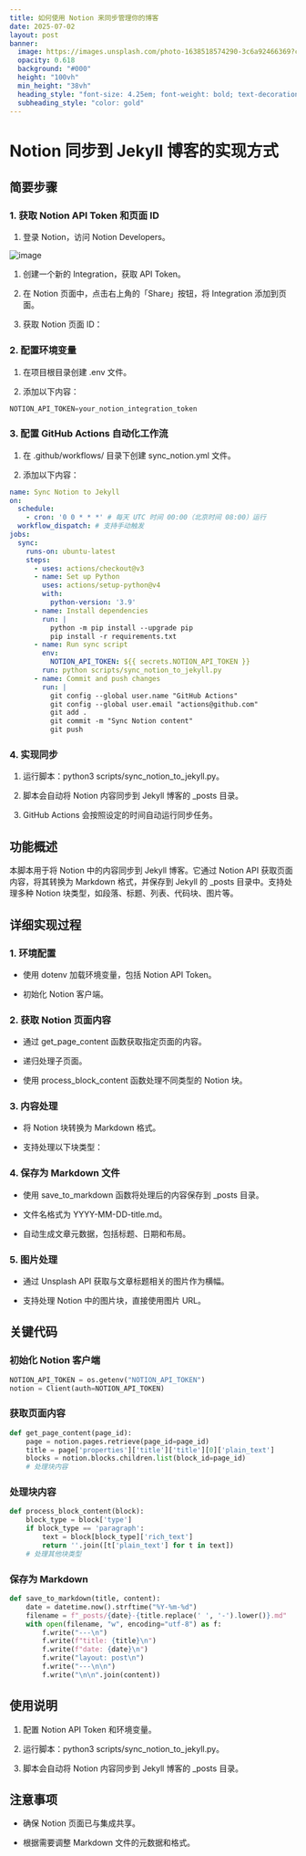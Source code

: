 ```yaml
---
title: 如何使用 Notion 来同步管理你的博客
date: 2025-07-02
layout: post
banner:
  image: https://images.unsplash.com/photo-1638518574290-3c6a92466369?crop=entropy&cs=tinysrgb&fit=max&fm=jpg&ixid=M3w2OTIwMzJ8MHwxfHJhbmRvbXx8fHx8fHx8fDE3NTE0NTE4Nzl8&ixlib=rb-4.1.0&q=80&w=1080
  opacity: 0.618
  background: "#000"
  height: "100vh"
  min_height: "38vh"
  heading_style: "font-size: 4.25em; font-weight: bold; text-decoration: underline"
  subheading_style: "color: gold"
---
```


# Notion 同步到 Jekyll 博客的实现方式

## 简要步骤

### 1. 获取 Notion API Token 和页面 ID

1. 登录 Notion，访问 Notion Developers。

![image](https://prod-files-secure.s3.us-west-2.amazonaws.com/a7a0cc5a-89b9-4cda-8686-1fba0ca52f40/d19c1afe-dea5-4312-9333-786b0ba83054/image.png?X-Amz-Algorithm=AWS4-HMAC-SHA256&X-Amz-Content-Sha256=UNSIGNED-PAYLOAD&X-Amz-Credential=ASIAZI2LB466WJVY3FIT%2F20250702%2Fus-west-2%2Fs3%2Faws4_request&X-Amz-Date=20250702T102439Z&X-Amz-Expires=3600&X-Amz-Security-Token=IQoJb3JpZ2luX2VjEPH%2F%2F%2F%2F%2F%2F%2F%2F%2F%2FwEaCXVzLXdlc3QtMiJGMEQCIDDC21TPQga%2BP0JkrPBOOv96qofqnM87WpXR2UKZDX4BAiArskuhle3%2FDl9V25AancGTL7PGzL2yzj9hGum2e6w9TyqIBAjq%2F%2F%2F%2F%2F%2F%2F%2F%2F%2F8BEAAaDDYzNzQyMzE4MzgwNSIMco0J17IWzsSdm1IjKtwDd%2Fa4uT79PW5RmIDWxoFtfD8XFDubegogxizFcYwwgFYH7Z%2FHGUnwSPDy2gueAfDJNh18zqw%2FoujjyRQ6Bq5VcnuQlQAqKnPjU0TN6d6G1VE%2FJJ2M9I9aOB%2BEhR7%2FSDjgQYC85JBMnfRPah6VtY%2FRSAsdpqRgbmsleJ%2Fny%2B7y%2B7GzrQNec3laDATPVBBSAewTt2HQNIfpQuf%2FPvmGx%2FeZK17nrxkQGyIMV%2BB6xLArBeZwYDlseEun%2BkEFYBOKM8t79%2BRhzHYz0MWL9Dzph6SdilL9YzjgYxhrM3XK96RyXc1%2Bb9J2MaXjsNJQvqnXcwjvJvpP6nv7fRvwcJupJvVxFMlIa5rzC6aJwFBONVFiukKlbZNosaVruE4MEOCrb0Ue62GuYGcfVZ0gj0xbb4h4%2FcGQLFjPlgKGuodvY6gu6Dov8unlJdrw4sxLP%2FjlR2k64CFu5pCzvATHakvngdUfwzJDkqocfQlUTfPu86SuGWszUM7oFFpEUqNp0q499DzjZIfYYAJinEiy3p%2BTZ0oxBV3%2FYm%2FwtdthTabcAgEd7SKI7s2eq46wMQvWhHIRBWEKoCcKQQaH2z30aGgxm13zqKRWW%2FpbsQ0ollumrqBZXczqrHKYSu4fZYh%2Bgk8wwuKTwwY6pgFL2eMnvLsK3GkuWVPdK3VRX%2BHsFgA94SARN7ReMjqF2gzr8wFP3gGV7ffr1hRv8TinoaU%2BONMOtpihwBhaln2PC%2FqMSgNVGp57KqA2BJJ6OOK0eH69O4bYpqxozJUyz7eRHO9fbcLlwcgfBZWRkCsmPIHsP1SoZ9hyIa2aKeDYbThIomvFd5emnEJZw5RlF1mEG%2Fm3yKHLWoXxVDz9C3RaO%2FzmBgwO&X-Amz-Signature=2c4b7fe8c8b5bf4478ae4a1e7f9cef863933a0b768ca8735236fd987570fa02f&X-Amz-SignedHeaders=host&x-amz-checksum-mode=ENABLED&x-id=GetObject)

1. 创建一个新的 Integration，获取 API Token。

1. 在 Notion 页面中，点击右上角的「Share」按钮，将 Integration 添加到页面。

1. 获取 Notion 页面 ID：


### 2. 配置环境变量

1. 在项目根目录创建 .env 文件。

1. 添加以下内容：

```javascript
NOTION_API_TOKEN=your_notion_integration_token
```

### 3. 配置 GitHub Actions 自动化工作流

1. 在 .github/workflows/ 目录下创建 sync_notion.yml 文件。

1. 添加以下内容：

```yaml
name: Sync Notion to Jekyll
on:
  schedule:
    - cron: '0 0 * * *' # 每天 UTC 时间 00:00（北京时间 08:00）运行
  workflow_dispatch: # 支持手动触发
jobs:
  sync:
    runs-on: ubuntu-latest
    steps:
      - uses: actions/checkout@v3
      - name: Set up Python
        uses: actions/setup-python@v4
        with:
          python-version: '3.9'
      - name: Install dependencies
        run: |
          python -m pip install --upgrade pip
          pip install -r requirements.txt
      - name: Run sync script
        env:
          NOTION_API_TOKEN: ${{ secrets.NOTION_API_TOKEN }}
        run: python scripts/sync_notion_to_jekyll.py
      - name: Commit and push changes
        run: |
          git config --global user.name "GitHub Actions"
          git config --global user.email "actions@github.com"
          git add .
          git commit -m "Sync Notion content"
          git push
```

### 4. 实现同步

1. 运行脚本：python3 scripts/sync_notion_to_jekyll.py。

1. 脚本会自动将 Notion 内容同步到 Jekyll 博客的 _posts 目录。

1. GitHub Actions 会按照设定的时间自动运行同步任务。

## 功能概述

本脚本用于将 Notion 中的内容同步到 Jekyll 博客。它通过 Notion API 获取页面内容，将其转换为 Markdown 格式，并保存到 Jekyll 的 _posts 目录中。支持处理多种 Notion 块类型，如段落、标题、列表、代码块、图片等。

## 详细实现过程

### 1. 环境配置

- 使用 dotenv 加载环境变量，包括 Notion API Token。

- 初始化 Notion 客户端。

### 2. 获取 Notion 页面内容

- 通过 get_page_content 函数获取指定页面的内容。

- 递归处理子页面。

- 使用 process_block_content 函数处理不同类型的 Notion 块。

### 3. 内容处理

- 将 Notion 块转换为 Markdown 格式。

- 支持处理以下块类型：


### 4. 保存为 Markdown 文件

- 使用 save_to_markdown 函数将处理后的内容保存到 _posts 目录。

- 文件名格式为 YYYY-MM-DD-title.md。

- 自动生成文章元数据，包括标题、日期和布局。

### 5. 图片处理

- 通过 Unsplash API 获取与文章标题相关的图片作为横幅。

- 支持处理 Notion 中的图片块，直接使用图片 URL。

## 关键代码

### 初始化 Notion 客户端

```python
NOTION_API_TOKEN = os.getenv("NOTION_API_TOKEN")
notion = Client(auth=NOTION_API_TOKEN)
```

### 获取页面内容

```python
def get_page_content(page_id):
    page = notion.pages.retrieve(page_id=page_id)
    title = page['properties']['title']['title'][0]['plain_text']
    blocks = notion.blocks.children.list(block_id=page_id)
    # 处理块内容
```

### 处理块内容

```python
def process_block_content(block):
    block_type = block['type']
    if block_type == 'paragraph':
        text = block[block_type]['rich_text']
        return ''.join([t['plain_text'] for t in text])
    # 处理其他块类型
```

### 保存为 Markdown

```python
def save_to_markdown(title, content):
    date = datetime.now().strftime("%Y-%m-%d")
    filename = f"_posts/{date}-{title.replace(' ', '-').lower()}.md"
    with open(filename, "w", encoding="utf-8") as f:
        f.write("---\n")
        f.write(f"title: {title}\n")
        f.write(f"date: {date}\n")
        f.write("layout: post\n")
        f.write("---\n\n")
        f.write("\n\n".join(content))
```

## 使用说明

1. 配置 Notion API Token 和环境变量。

1. 运行脚本：python3 scripts/sync_notion_to_jekyll.py。

1. 脚本会自动将 Notion 内容同步到 Jekyll 博客的 _posts 目录。

## 注意事项

- 确保 Notion 页面已与集成共享。

- 根据需要调整 Markdown 文件的元数据和格式。